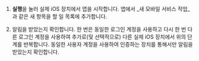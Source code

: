 
1. **실행**을 눌러 실제 iOS 장치에서 앱을 시작합니다. 앱에서 _새 모바일 서비스 작업_과 같은 새 항목을 할 일 목록에 추가합니다.

2. 알림을 받았는지 확인합니다. 한 번은 동일한 로그인 계정을 사용하고 다시 한 번 다른 로그인 계정을 사용하여 추가로(및 선택적으로) 다른 실제 iOS 장치에서 위의 단계를 반복합니다. 동일한 사용자 계정을 사용하여 인증하는 장치를 통해서만 알림을 받았는지 확인합니다.

<!---HONumber=July15_HO4-->
